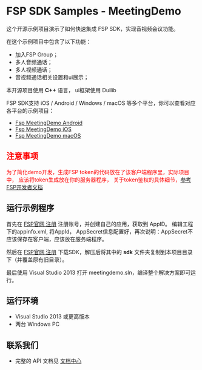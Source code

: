 # FSP SDK Samples - MeetingDemo

这个开源示例项目演示了如何快速集成 FSP SDK，实现音视频会议功能。

在这个示例项目中包含了以下功能：

- 加入FSP Group；
- 多人音频通话；
- 多人视频通话；
- 音视频通话相关设置和ui展示；

本开源项目使用 **C++** 语言， ui框架使用 Duilib

FSP SDK支持 iOS / Android / Windows / macOS 等多个平台，你可以查看对应各平台的示例项目：

- [Fsp MeetingDemo Android](https://github.com/paas-hst/meetingdemo_android)
- [Fsp MeetingDemo iOS](https://github.com/paas-hst/meetingdemo_ios)
- [Fsp MeetingDemo macOS](https://github.com/paas-hst/meetingdemo_mac)

## <span style="color:red;">注意事项</span>
<span style="color:red;">为了简化demo开发，生成FSP token的代码放在了该客户端程序里，实际项目中，
应该将token生成放在你的服务器程序， 关于token鉴权的具体细节，[参考FSP开发者文档](http://customer.pass.hst.com)</span>

## 运行示例程序
首先在 [FSP官网 注册](http://customer.pass.hst.com/#/register) 注册账号，并创建自己的应用，获取到 AppID。
编辑工程下的appinfo.xml, 将AppId， AppSecret信息配置好，再次说明：AppSecret不应该保存在客户端，应该放在服务端程序。

然后在 [FSP官网 注册](http://customer.pass.hst.com) 下载SDK，解压后将其中的 **sdk** 文件夹复制到本项目目录下（并覆盖原有旧目录）。

最后使用 Visual Studio 2013 打开 meetingdemo.sln，编译整个解决方案即可运行。

## 运行环境
* Visual Studio 2013 或更高版本
* 两台 Windows PC

## 联系我们

- 完整的 API 文档见 [文档中心](http://customer.pass.hst.com)